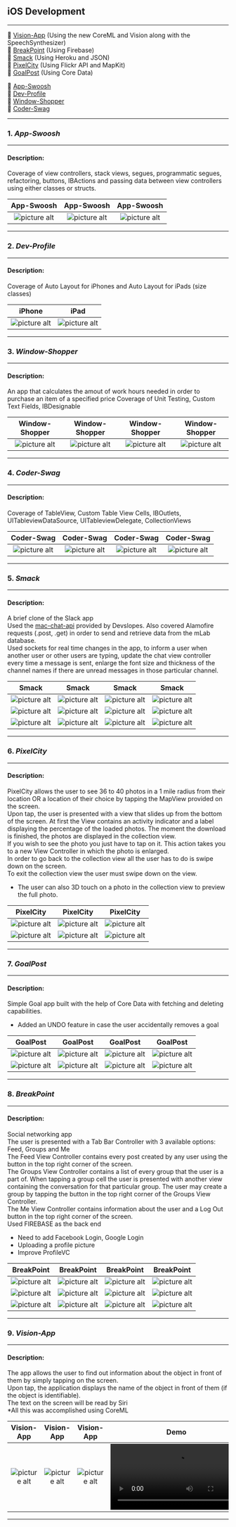 ## iOS Development ##

- - - -

📌 [Vision-App](https://github.com/andrei-blaj/iOS#9-vision-app) (Using the new CoreML and Vision along with the SpeechSynthesizer) <br />
📌 [BreakPoint](https://github.com/andrei-blaj/iOS#8-breakpoint) (Using Firebase) <br />
📌 [Smack](https://github.com/andrei-blaj/iOS#5-smack) (Using Heroku and JSON) <br />
📌 [PixelCity](https://github.com/andrei-blaj/iOS#6-pixelcity) (Using Flickr API and MapKit) <br />
📌 [GoalPost](https://github.com/andrei-blaj/iOS#7-goalpost) (Using Core Data) <br />


📌 [App-Swoosh](https://github.com/andrei-blaj/iOS#1-app-swoosh) <br />
📌 [Dev-Profile](https://github.com/andrei-blaj/iOS#2-dev-profile) <br />
📌 [Window-Shopper](https://github.com/andrei-blaj/iOS#3-window-shopper) <br />
📌 [Coder-Swag](https://github.com/andrei-blaj/iOS#4-coder-swag) <br />

- - - -

### __1.__ _App-Swoosh_ ###

- - - -

#### Description: ####
Coverage of view controllers, stack views, segues, programmatic segues, refactoring, buttons, IBActions and passing data between view controllers using either classes or structs.  

App-Swoosh             	                           									                     		     | App-Swoosh                                                                                                                 | App-Swoosh
:-----------------------------------------------------------------------------------------------------------------------------------------------------------:|:-------------------------------------------------------------------------------------------------------------------------------------------------------------:|:-------------------------------------------------------------------------------------------------------------------------------------------------------------:
![picture alt](https://github.com/andrei-blaj/iOS/blob/master/app-swoosh/Screenshots/1.png?raw=true "First screen") | ![picture alt](https://github.com/andrei-blaj/iOS/blob/master/app-swoosh/Screenshots/2.png?raw=true "Second screen") | ![picture alt](https://github.com/andrei-blaj/iOS/blob/master/app-swoosh/Screenshots/3.png?raw=true "Third screen")

- - - -

### __2.__ _Dev-Profile_ ###

- - - -

#### Description: ####
Coverage of Auto Layout for iPhones and Auto Layout for iPads (size classes)

iPhone	                           									                     		   	             | iPad
:-----------------------------------------------------------------------------------------------------------------------------------------------------------:|:-------------------------------------------------------------------------------------------------------------------------------------------------------------:
![picture alt](https://github.com/andrei-blaj/iOS/blob/master/dev-profile/Screenshots/1.png?raw=true "First screen") | ![picture alt](https://github.com/andrei-blaj/iOS/blob/master/dev-profile/Screenshots/2.png?raw=true "Second screen")

- - - -

### __3.__ _Window-Shopper_ ###

- - - -

#### Description: ####
An app that calculates the amout of work hours needed in order to purchase an item of a specified price
Coverage of Unit Testing, Custom Text Fields, IBDesignable

Window-Shopper                                                                                                                  | Window-Shopper                                                                                                                  | Window-Shopper                                                                                                                  | Window-Shopper
:-----------------------------------------------------------------------------------------------------------------------------------------------------------:|:-------------------------------------------------------------------------------------------------------------------------------------------------------------:|:-----------------------------------------------------------------------------------------------------------------------------------------------------------:|:-------------------------------------------------------------------------------------------------------------------------------------------------------------:
![picture alt](https://github.com/andrei-blaj/iOS/blob/master/window-shopper/Screenshots/1.png?raw=true "First screen") | ![picture alt](https://github.com/andrei-blaj/iOS/blob/master/window-shopper/Screenshots/2.png?raw=true "Second screen") | ![picture alt](https://github.com/andrei-blaj/iOS/blob/master/window-shopper/Screenshots/3.png?raw=true "Third screen") | ![picture alt](https://github.com/andrei-blaj/iOS/blob/master/window-shopper/Screenshots/4.png?raw=true "Fourth screen")

- - - -

### __4.__ _Coder-Swag_ ###

- - - -

#### Description: ####
Coverage of TableView, Custom Table View Cells, IBOutlets, UITableviewDataSource, UITableviewDelegate, CollectionViews

Coder-Swag                                                                                                                  | Coder-Swag                                                                                                                  | Coder-Swag                                                                                                                  | Coder-Swag
:-----------------------------------------------------------------------------------------------------------------------------------------------------------:|:-------------------------------------------------------------------------------------------------------------------------------------------------------------:|:-----------------------------------------------------------------------------------------------------------------------------------------------------------:|:-------------------------------------------------------------------------------------------------------------------------------------------------------------:
![picture alt](https://github.com/andrei-blaj/iOS/blob/master/coder-swag/Screenshots/1.png?raw=true "First screen") | ![picture alt](https://github.com/andrei-blaj/iOS/blob/master/coder-swag/Screenshots/2.png?raw=true "Second screen") | ![picture alt](https://github.com/andrei-blaj/iOS/blob/master/coder-swag/Screenshots/3.png?raw=true "Third screen") | ![picture alt](https://github.com/andrei-blaj/iOS/blob/master/coder-swag/Screenshots/4.png?raw=true "Fourth screen")

- - - -

### __5.__ _Smack_ ###

- - - -

#### Description: ####
A brief clone of the Slack app <br />
Used the [mac-chat-api](https://github.com/devslopes/mac-chat-api) provided by Devslopes. Also covered Alamofire requests (.post, .get) in order to send and retrieve data from the mLab database. <br />
Used sockets for real time changes in the app, to inform a user when another user or other users are typing, update the chat view controller every time a message is sent, enlarge the font size and thickness of the channel names if there are unread messages in those particular channel. <br />

Smack                                                                                                                  | Smack                                                                                                                  | Smack                                                                                                                 | Smack
:-----------------------------------------------------------------------------------------------------------------------------------------------------------:|:-------------------------------------------------------------------------------------------------------------------------------------------------------------:|:-----------------------------------------------------------------------------------------------------------------------------------------------------------:|:-------------------------------------------------------------------------------------------------------------------------------------------------------------:
![picture alt](https://github.com/andrei-blaj/iOS/blob/master/Smack/Screenshots/1.png?raw=true "First screen") | ![picture alt](https://github.com/andrei-blaj/iOS/blob/master/Smack/Screenshots/2.png?raw=true "Second screen") | ![picture alt](https://github.com/andrei-blaj/iOS/blob/master/Smack/Screenshots/3.png?raw=true "First screen") | ![picture alt](https://github.com/andrei-blaj/iOS/blob/master/Smack/Screenshots/4.png?raw=true "Second screen")
![picture alt](https://github.com/andrei-blaj/iOS/blob/master/Smack/Screenshots/5.png?raw=true "First screen") | ![picture alt](https://github.com/andrei-blaj/iOS/blob/master/Smack/Screenshots/6.png?raw=true "Second screen") | ![picture alt](https://github.com/andrei-blaj/iOS/blob/master/Smack/Screenshots/7.png?raw=true "First screen") | ![picture alt](https://github.com/andrei-blaj/iOS/blob/master/Smack/Screenshots/8.png?raw=true "Second screen")
![picture alt](https://github.com/andrei-blaj/iOS/blob/master/Smack/Screenshots/9.png?raw=true "First screen") | ![picture alt](https://github.com/andrei-blaj/iOS/blob/master/Smack/Screenshots/10.png?raw=true "Second screen") | ![picture alt](https://github.com/andrei-blaj/iOS/blob/master/Smack/Screenshots/11.png?raw=true "First screen") | ![picture alt](https://github.com/andrei-blaj/iOS/blob/master/Smack/Screenshots/12.png?raw=true "Second screen")

- - - -

### __6.__ _PixelCity_ ###

- - - -

#### Description: ####
PixelCity allows the user to see 36 to 40 photos in a 1 mile radius from their location OR a location of their choice by tapping the MapView provided on the screen. <br />
Upon tap, the user is presented with a view that slides up from the bottom of the screen. At first the View contains an activity indicator and a label displaying the percentage of the loaded photos. The moment the download is finished, the photos are displayed in the collection view. <br />
If you wish to see the photo you just have to tap on it. This action takes you to a new View Controller in which the photo is enlarged. <br />
In order to go back to the collection view all the user has to do is swipe down on the screen. <br />
To exit the collection view the user must swipe down on the view. <br />
* The user can also 3D touch on a photo in the collection view to preview the full photo.

PixelCity                                                                                                                 | PixelCity                                                                                                                 | PixelCity
:-----------------------------------------------------------------------------------------------------------------------------------------------------------:|:-------------------------------------------------------------------------------------------------------------------------------------------------------------:|:-------------------------------------------------------------------------------------------------------------------------------------------------------------:
![picture alt](https://github.com/andrei-blaj/iOS/blob/master/PixelCity/Screenshots/1.PNG?raw=true "First screen") | ![picture alt](https://github.com/andrei-blaj/iOS/blob/master/PixelCity/Screenshots/2.PNG?raw=true "Second screen") | ![picture alt](https://github.com/andrei-blaj/iOS/blob/master/PixelCity/Screenshots/3.PNG?raw=true "First screen")
![picture alt](https://github.com/andrei-blaj/iOS/blob/master/PixelCity/Screenshots/4.PNG?raw=true "Second screen") | ![picture alt](https://github.com/andrei-blaj/iOS/blob/master/PixelCity/Screenshots/5.PNG?raw=true "First screen") | ![picture alt](https://github.com/andrei-blaj/iOS/blob/master/PixelCity/Screenshots/6.PNG?raw=true "Second screen")

- - - -

### __7.__ _GoalPost_ ###

- - - -

#### Description: ####
Simple Goal app built with the help of Core Data with fetching and deleting capabilities. <br />
* Added an UNDO feature in case the user accidentally removes a goal  

GoalPost                                                                                                                  | GoalPost                                                                                                                 | GoalPost                                                                                                                  | GoalPost
:-----------------------------------------------------------------------------------------------------------------------------------------------------------:|:-------------------------------------------------------------------------------------------------------------------------------------------------------------:|:-----------------------------------------------------------------------------------------------------------------------------------------------------------:|:-------------------------------------------------------------------------------------------------------------------------------------------------------------:
![picture alt](https://github.com/andrei-blaj/iOS/blob/master/GoalPost/Screenshots/1.PNG?raw=true "First screen") | ![picture alt](https://github.com/andrei-blaj/iOS/blob/master/GoalPost/Screenshots/2.PNG?raw=true "Second screen") | ![picture alt](https://github.com/andrei-blaj/iOS/blob/master/GoalPost/Screenshots/3.PNG?raw=true "First screen") | ![picture alt](https://github.com/andrei-blaj/iOS/blob/master/GoalPost/Screenshots/4.PNG?raw=true "Second screen")
![picture alt](https://github.com/andrei-blaj/iOS/blob/master/GoalPost/Screenshots/5.PNG?raw=true "First screen") | ![picture alt](https://github.com/andrei-blaj/iOS/blob/master/GoalPost/Screenshots/6.PNG?raw=true "Second screen") | ![picture alt](https://github.com/andrei-blaj/iOS/blob/master/GoalPost/Screenshots/7.PNG?raw=true "First screen") | ![picture alt](https://github.com/andrei-blaj/iOS/blob/master/GoalPost/Screenshots/8.PNG?raw=true "Second screen")

- - - -

### __8.__ _BreakPoint_ ###

- - - -

#### Description: ####
Social networking app <br />
The user is presented with a Tab Bar Controller with 3 available options: Feed, Groups and Me <br />
The Feed View Controller contains every post created by any user using the button in the top right corner of the screen. <br />
The Groups View Controller contains a list of every group that the user is a part of. When tapping a group cell the user is presented with another view containing the conversation for that particular group. The user may create a group by tapping the button in the top right corner of the Groups View Controller.<br />
The Me View Controller contains information about the user and a Log Out button in the top right corner of the screen. <br />
Used FIREBASE as the back end <br />
* Need to add Facebook Login, Google Login
* Uploading a profile picture
* Improve ProfileVC

BreakPoint                                                                                                                 | BreakPoint                                                                                                                  | BreakPoint                                                                                                                  | BreakPoint
:-----------------------------------------------------------------------------------------------------------------------------------------------------------:|:-------------------------------------------------------------------------------------------------------------------------------------------------------------:|:-----------------------------------------------------------------------------------------------------------------------------------------------------------:|:-------------------------------------------------------------------------------------------------------------------------------------------------------------:
![picture alt](https://github.com/andrei-blaj/iOS/blob/master/breakPoint/Screenshots/1.PNG?raw=true "First screen") | ![picture alt](https://github.com/andrei-blaj/iOS/blob/master/breakPoint/Screenshots/2.PNG?raw=true "Second screen") | ![picture alt](https://github.com/andrei-blaj/iOS/blob/master/breakPoint/Screenshots/3.PNG?raw=true "First screen") | ![picture alt](https://github.com/andrei-blaj/iOS/blob/master/breakPoint/Screenshots/4.PNG?raw=true "Second screen")
![picture alt](https://github.com/andrei-blaj/iOS/blob/master/breakPoint/Screenshots/5.PNG?raw=true "First screen") | ![picture alt](https://github.com/andrei-blaj/iOS/blob/master/breakPoint/Screenshots/6.PNG?raw=true "Second screen") | ![picture alt](https://github.com/andrei-blaj/iOS/blob/master/breakPoint/Screenshots/7.PNG?raw=true "First screen") | ![picture alt](https://github.com/andrei-blaj/iOS/blob/master/breakPoint/Screenshots/8.PNG?raw=true "Second screen")
![picture alt](https://github.com/andrei-blaj/iOS/blob/master/breakPoint/Screenshots/9.PNG?raw=true "First screen") | ![picture alt](https://github.com/andrei-blaj/iOS/blob/master/breakPoint/Screenshots/10.PNG?raw=true "Second screen") | ![picture alt](https://github.com/andrei-blaj/iOS/blob/master/breakPoint/Screenshots/11.PNG?raw=true "First screen") | ![picture alt](https://github.com/andrei-blaj/iOS/blob/master/breakPoint/Screenshots/12.PNG?raw=true "Second screen")

- - - -

### __9.__ _Vision-App_ ###

- - - -

#### Description: ####
The app allows the user to find out information about the object in front of them by simply tapping on the screen. <br />
Upon tap, the application displays the name of the object in front of them (if the object is identifiable). <br />
The text on the screen will be read by Siri <br />
*All this was accomplished using CoreML

Vision-App                                                                                                                 | Vision-App                                                                                                                | Vision-App                                                                                                                 | Demo
:-----------------------------------------------------------------------------------------------------------------------------------------------------------:|:-------------------------------------------------------------------------------------------------------------------------------------------------------------:|:-----------------------------------------------------------------------------------------------------------------------------------------------------------:|:-------------------------------------------------------------------------------------------------------------------------------------------------------------:
![picture alt](https://github.com/andrei-blaj/iOS/blob/master/Vision-App/Screenshots/1.PNG?raw=true "First screen") | ![picture alt](https://github.com/andrei-blaj/iOS/blob/master/Vision-App/Screenshots/2.PNG?raw=true "Second screen") | ![picture alt](https://github.com/andrei-blaj/iOS/blob/master/Vision-App/Screenshots/3.PNG?raw=true "First screen") | ![picture alt](https://github.com/andrei-blaj/iOS/blob/master/Vision-App/Demo/demo.mp4?raw=true "Second screen")

- - - -
